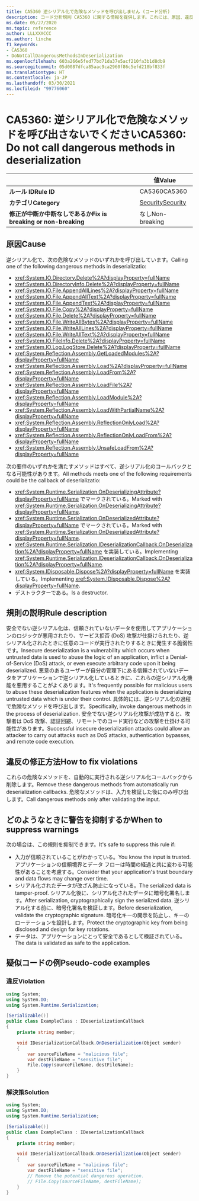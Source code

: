 ```yaml
---
title: CA5360 逆シリアル化で危険なメソッドを呼び出しません (コード分析)
description: コード分析規則 CA5360 に関する情報を提供します。これには、原因、違反の修正方法、およびそれを抑制するタイミングなどが含まれます。
ms.date: 05/27/2020
ms.topic: reference
author: LLLXXXCCC
ms.author: linche
f1_keywords:
- CA5360
- DoNotCallDangerousMethodsInDeserialization
ms.openlocfilehash: 603a266e5fed77bd71da37e5acf210fa3b1d8db9
ms.sourcegitcommit: 05d0087dfca85aac9ca2960f86c5efd218bf833f
ms.translationtype: HT
ms.contentlocale: ja-JP
ms.lasthandoff: 03/30/2021
ms.locfileid: "99776060"
---
```

# <a name="ca5360-do-not-call-dangerous-methods-in-deserialization"></a><span data-ttu-id="61c98-103">CA5360: 逆シリアル化で危険なメソッドを呼び出さないでください</span><span class="sxs-lookup"><span data-stu-id="61c98-103">CA5360: Do not call dangerous methods in deserialization</span></span>

| | <span data-ttu-id="61c98-104">値</span><span class="sxs-lookup"><span data-stu-id="61c98-104">Value</span></span> |
|-|-|
| <span data-ttu-id="61c98-105">**ルール ID**</span><span class="sxs-lookup"><span data-stu-id="61c98-105">**Rule ID**</span></span> |<span data-ttu-id="61c98-106">CA5360</span><span class="sxs-lookup"><span data-stu-id="61c98-106">CA5360</span></span>|
| <span data-ttu-id="61c98-107">**カテゴリ**</span><span class="sxs-lookup"><span data-stu-id="61c98-107">**Category**</span></span> |[<span data-ttu-id="61c98-108">Security</span><span class="sxs-lookup"><span data-stu-id="61c98-108">Security</span></span>](security-warnings.md)|
| <span data-ttu-id="61c98-109">**修正が中断か中断なしであるか**</span><span class="sxs-lookup"><span data-stu-id="61c98-109">**Fix is breaking or non-breaking**</span></span> |<span data-ttu-id="61c98-110">なし</span><span class="sxs-lookup"><span data-stu-id="61c98-110">Non-breaking</span></span>|

## <a name="cause"></a><span data-ttu-id="61c98-111">原因</span><span class="sxs-lookup"><span data-stu-id="61c98-111">Cause</span></span>

<span data-ttu-id="61c98-112">逆シリアル化で、次の危険なメソッドのいずれかを呼び出しています。</span><span class="sxs-lookup"><span data-stu-id="61c98-112">Calling one of the following dangerous methods in deserializatio:</span></span>

- <xref:System.IO.Directory.Delete%2A?displayProperty=fullName>
- <xref:System.IO.DirectoryInfo.Delete%2A?displayProperty=fullName>
- <xref:System.IO.File.AppendAllLines%2A?displayProperty=fullName>
- <xref:System.IO.File.AppendAllText%2A?displayProperty=fullName>
- <xref:System.IO.File.AppendText%2A?displayProperty=fullName>
- <xref:System.IO.File.Copy%2A?displayProperty=fullName>
- <xref:System.IO.File.Delete%2A?displayProperty=fullName>
- <xref:System.IO.File.WriteAllBytes%2A?displayProperty=fullName>
- <xref:System.IO.File.WriteAllLines%2A?displayProperty=fullName>
- <xref:System.IO.File.WriteAllText%2A?displayProperty=fullName>
- <xref:System.IO.FileInfo.Delete%2A?displayProperty=fullName>
- <xref:System.IO.Log.LogStore.Delete%2A?displayProperty=fullName>
- <xref:System.Reflection.Assembly.GetLoadedModules%2A?displayProperty=fullName>
- <xref:System.Reflection.Assembly.Load%2A?displayProperty=fullName>
- <xref:System.Reflection.Assembly.LoadFrom%2A?displayProperty=fullName>
- <xref:System.Reflection.Assembly.LoadFile%2A?displayProperty=fullName>
- <xref:System.Reflection.Assembly.LoadModule%2A?displayProperty=fullName>
- <xref:System.Reflection.Assembly.LoadWithPartialName%2A?displayProperty=fullName>
- <xref:System.Reflection.Assembly.ReflectionOnlyLoad%2A?displayProperty=fullName>
- <xref:System.Reflection.Assembly.ReflectionOnlyLoadFrom%2A?displayProperty=fullName>
- <xref:System.Reflection.Assembly.UnsafeLoadFrom%2A?displayProperty=fullName>

<span data-ttu-id="61c98-113">次の要件のいずれかを満たすメソッドはすべて、逆シリアル化のコールバックとなる可能性があります。</span><span class="sxs-lookup"><span data-stu-id="61c98-113">All methods meets one of the following requirements could be the callback of deserializatio:</span></span>

- <span data-ttu-id="61c98-114"><xref:System.Runtime.Serialization.OnDeserializingAttribute?displayProperty=fullName> でマークされている。</span><span class="sxs-lookup"><span data-stu-id="61c98-114">Marked with <xref:System.Runtime.Serialization.OnDeserializingAttribute?displayProperty=fullName>.</span></span>
- <span data-ttu-id="61c98-115"><xref:System.Runtime.Serialization.OnDeserializedAttribute?displayProperty=fullName> でマークされている。</span><span class="sxs-lookup"><span data-stu-id="61c98-115">Marked with <xref:System.Runtime.Serialization.OnDeserializedAttribute?displayProperty=fullName>.</span></span>
- <span data-ttu-id="61c98-116"><xref:System.Runtime.Serialization.IDeserializationCallback.OnDeserialization%2A?displayProperty=fullName> を実装している。</span><span class="sxs-lookup"><span data-stu-id="61c98-116">Implementing <xref:System.Runtime.Serialization.IDeserializationCallback.OnDeserialization%2A?displayProperty=fullName>.</span></span>
- <span data-ttu-id="61c98-117"><xref:System.IDisposable.Dispose%2A?displayProperty=fullName> を実装している。</span><span class="sxs-lookup"><span data-stu-id="61c98-117">Implementing <xref:System.IDisposable.Dispose%2A?displayProperty=fullName>.</span></span>
- <span data-ttu-id="61c98-118">デストラクターである。</span><span class="sxs-lookup"><span data-stu-id="61c98-118">Is a destructor.</span></span>

## <a name="rule-description"></a><span data-ttu-id="61c98-119">規則の説明</span><span class="sxs-lookup"><span data-stu-id="61c98-119">Rule description</span></span>

<span data-ttu-id="61c98-120">安全でない逆シリアル化は、信頼されていないデータを使用してアプリケーションのロジックが悪用されたり、サービス拒否 (DoS) 攻撃が仕掛けられたり、逆シリアル化されたときに任意のコードが実行されたりするときに発生する脆弱性です。</span><span class="sxs-lookup"><span data-stu-id="61c98-120">Insecure deserialization is a vulnerability which occurs when untrusted data is used to abuse the logic of an application, inflict a Denial-of-Service (DoS) attack, or even execute arbitrary code upon it being deserialized.</span></span> <span data-ttu-id="61c98-121">悪意のあるユーザーが自分の管理下にある信頼されていないデータをアプリケーションで逆シリアル化しているときに、これらの逆シリアル化機能を悪用することがよくあります。</span><span class="sxs-lookup"><span data-stu-id="61c98-121">It's frequently possible for malicious users to abuse these deserialization features when the application is deserializing untrusted data which is under their control.</span></span> <span data-ttu-id="61c98-122">具体的には、逆シリアル化の過程で危険なメソッドを呼び出します。</span><span class="sxs-lookup"><span data-stu-id="61c98-122">Specifically, invoke dangerous methods in the process of deserialization.</span></span> <span data-ttu-id="61c98-123">安全でない逆シリアル化攻撃が成功すると、攻撃者は DoS 攻撃、認証回避、リモートでのコード実行などの攻撃を仕掛ける可能性があります。</span><span class="sxs-lookup"><span data-stu-id="61c98-123">Successful insecure deserialization attacks could allow an attacker to carry out attacks such as DoS attacks, authentication bypasses, and remote code execution.</span></span>

## <a name="how-to-fix-violations"></a><span data-ttu-id="61c98-124">違反の修正方法</span><span class="sxs-lookup"><span data-stu-id="61c98-124">How to fix violations</span></span>

<span data-ttu-id="61c98-125">これらの危険なメソッドを、自動的に実行される逆シリアル化コールバックから削除します。</span><span class="sxs-lookup"><span data-stu-id="61c98-125">Remove these dangerous methods from automatically run deserialization callbacks.</span></span> <span data-ttu-id="61c98-126">危険なメソッドは、入力を検証した後にのみ呼び出します。</span><span class="sxs-lookup"><span data-stu-id="61c98-126">Call dangerous methods only after validating the input.</span></span>

## <a name="when-to-suppress-warnings"></a><span data-ttu-id="61c98-127">どのようなときに警告を抑制するか</span><span class="sxs-lookup"><span data-stu-id="61c98-127">When to suppress warnings</span></span>

<span data-ttu-id="61c98-128">次の場合は、この規則を抑制できます。</span><span class="sxs-lookup"><span data-stu-id="61c98-128">It's safe to suppress this rule if:</span></span>

- <span data-ttu-id="61c98-129">入力が信頼されていることがわかっている。</span><span class="sxs-lookup"><span data-stu-id="61c98-129">You know the input is trusted.</span></span> <span data-ttu-id="61c98-130">アプリケーションの信頼境界とデータ フローは時間の経過と共に変わる可能性があることを考慮する。</span><span class="sxs-lookup"><span data-stu-id="61c98-130">Consider that your application's trust boundary and data flows may change over time.</span></span>
- <span data-ttu-id="61c98-131">シリアル化されたデータが改ざん防止になっている。</span><span class="sxs-lookup"><span data-stu-id="61c98-131">The serialized data is tamper-proof.</span></span> <span data-ttu-id="61c98-132">シリアル化後に、シリアル化されたデータに暗号化署名します。</span><span class="sxs-lookup"><span data-stu-id="61c98-132">After serialization, cryptographically sign the serialized data.</span></span> <span data-ttu-id="61c98-133">逆シリアル化する前に、暗号化署名を検証します。</span><span class="sxs-lookup"><span data-stu-id="61c98-133">Before deserialization, validate the cryptographic signature.</span></span> <span data-ttu-id="61c98-134">暗号化キーの開示を防止し、キーのローテーションを設計します。</span><span class="sxs-lookup"><span data-stu-id="61c98-134">Protect the cryptographic key from being disclosed and design for key rotations.</span></span>
- <span data-ttu-id="61c98-135">データは、アプリケーションにとって安全であるとして検証されている。</span><span class="sxs-lookup"><span data-stu-id="61c98-135">The data is validated as safe to the application.</span></span>

## <a name="pseudo-code-examples"></a><span data-ttu-id="61c98-136">疑似コードの例</span><span class="sxs-lookup"><span data-stu-id="61c98-136">Pseudo-code examples</span></span>

### <a name="violation"></a><span data-ttu-id="61c98-137">違反</span><span class="sxs-lookup"><span data-stu-id="61c98-137">Violation</span></span>

```csharp
using System;
using System.IO;
using System.Runtime.Serialization;

[Serializable()]
public class ExampleClass : IDeserializationCallback
{
    private string member;

    void IDeserializationCallback.OnDeserialization(Object sender)
    {
        var sourceFileName = "malicious file";
        var destFileName = "sensitive file";
        File.Copy(sourceFileName, destFileName);
    }
}
```

### <a name="solution"></a><span data-ttu-id="61c98-138">解決策</span><span class="sxs-lookup"><span data-stu-id="61c98-138">Solution</span></span>

```csharp
using System;
using System.IO;
using System.Runtime.Serialization;

[Serializable()]
public class ExampleClass : IDeserializationCallback
{
    private string member;

    void IDeserializationCallback.OnDeserialization(Object sender)
    {
        var sourceFileName = "malicious file";
        var destFileName = "sensitive file";
        // Remove the potential dangerous operation.
        // File.Copy(sourceFileName, destFileName);
    }
}
```
